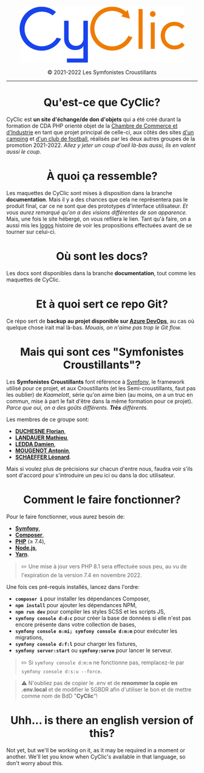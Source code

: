 <div align="center">

![CyClic](public_html/img/wordmark.png)

&copy; 2021-2022 Les Symfonistes Croustillants

</div>

---

<div align="center">

# Qu'est-ce que CyClic?

</div>

CyClic est **un site d'échange/de don d'objets** qui a été créé durant la formation de CDA PHP orienté objet de la [Chambre de Commerce et d'Industrie](https://ccicampus.fr) en tant que projet principal de celle-ci, aux côtés des sites [d'un camping](https://dev.azure.com/CCICampus/CampingSavoie) et [d'un club de football](https://dev.azure.com/CCICampus/FCRosheim), réalisés par les deux autres groupes de la promotion 2021-2022. *Allez y jeter un coup d'oeil là-bas aussi, ils en valent aussi le coup.*

<div align="center">

# À quoi ça ressemble?

</div>

Les maquettes de CyClic sont mises à disposition dans la branche **documentation**. Mais il y a des chances que cela ne représentera pas le produit final, car ce ne sont que des prototypes d'interface utilisateur. *Et vous aurez remarqué qu'on a des visions différentes de son apparence.* Mais, une fois le site hébergé, on vous refilera le lien. Tant qu'à faire, on a aussi mis les [logos](Logos) histoire de voir les propositions effectuées avant de se tourner sur celui-ci.

<div align="center">

# Où sont les docs?

</div>

Les docs sont disponibles dans la branche **documentation**, tout comme les maquettes de CyClic.

<div align="center">

# Et à quoi sert ce repo Git?

</div>

Ce répo sert de **backup au projet disponible sur [Azure DevOps](https://dev.azure.com/CCICampus/CroustiRecycle)**, au cas où quelque chose irait mal là-bas. *Mouais, on n'aime pas trop le Git flow.*

<div align="center">

# Mais qui sont ces "Symfonistes Croustillants"?

</div>

Les **Symfonistes Croustillants** font référence à [Symfony](https://symfony.com), le framework utilisé pour ce projet, et aux Croustillants (et les Semi-croustillants, faut pas les oublier) de *Kaamelott*, série qu'on aime bien (au moins, on a un truc en commun, mise à part le fait d'être dans la même formation pour ce projet). *Parce que oui, on a des goûts différents. __Très__ différents.*

Les membres de ce groupe sont:
- **[DUCHESNE Florian](https://github.com/FlorianDuchesne)**,
- **[LANDAUER Mathieu](https://github.com/matiland)**,
- **[LEDDA Damien](https://github.com/Nargacaura)**,
- **[MOUGENOT Antonin](https://github.com/sStratioSs)**,
- **[SCHAEFFER Léonard](https://github.com/Sielfyr)**.

Mais si voulez plus de précisions sur chacun d'entre nous, faudra voir s'ils sont d'accord pour s'introduire un peu ici ou dans la doc utilisateur.

<div align="center">

# Comment le faire fonctionner?

</div>

Pour le faire fonctionner, vous aurez besoin de:
- **[Symfony](https://symfony.com)**,
- **[Composer](https://getcomposer.org)**,
- **[PHP](https://php.net)** (&ge; 7.4),
- **[Node.js](https://nodejs.org)**,
- **[Yarn](https://yarnpkg.org)**.

> :pencil2: Une mise à jour vers PHP 8.1 sera effectuée sous peu, au vu de l'expiration de la version 7.4 en novembre 2022.

Une fois ces pré-requis installés, lancez dans l'ordre:
- **`composer i`** pour installer les dépendances Composer,
- **`npm install`** pour ajouter les dépendances NPM,
- **`npm run dev`** pour compiler les styles SCSS et les scripts JS,
- **`symfony console d:d:c`** pour créer la base de données si elle n'est pas encore présente dans votre collection de bases,
- **`symfony console m:mi; symfony console d:m:m`** pour exécuter les migrations,
- **`symfony console d:f:l`** pour charger les fixtures,
- **`symfony server:start`** ou **`symfony:serve`** pour lancer le serveur.

> :pencil2: Si `symfony console d:m:m` ne fonctionne pas, remplacez-le par `symfony console d:s:u --force`.

> :warning: N'oubliez pas de copier le .env et de **renommer la copie en .env.local** et de modifier le SGBDR afin d'utiliser le bon et de mettre comme nom de BdD "**CyClic**"!

<div align="center">

# Uhh... is there an english version of this?

</div>

Not yet, but we'll be working on it, as it may be required in a moment or another. We'll let you know when CyClic's available in that language, so don't worry about this.
